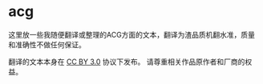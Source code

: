 acg
===

这里放一些我随便翻译或整理的ACG方面的文本，翻译为渣品质机翻水准，质量和准确性不做任何保证。


翻译的文本本身在 [CC BY 3.0](https://creativecommons.org/licenses/by/3.0/) 协议下发布。
请尊重相关作品原作者和厂商的权益。
